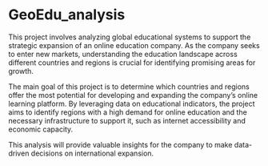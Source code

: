 # GeoEdu_analysis

This project involves analyzing global educational systems to support the strategic expansion of an online education company. As the company seeks to enter new markets, understanding the education landscape across different countries and regions is crucial for identifying promising areas for growth.


The main goal of this project is to determine which countries and regions offer the most potential for developing and expanding the company’s online learning platform. By leveraging data on educational indicators, the project aims to identify regions with a high demand for online education and the necessary infrastructure to support it, such as internet accessibility and economic capacity.

This analysis will provide valuable insights for the company to make data-driven decisions on international expansion.
